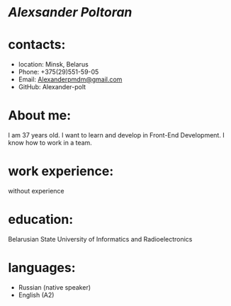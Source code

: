 # ***Alexsander Poltoran***

# **contacts:**
* location: Minsk, Belarus
* Phone: +375(29)551-59-05
* Email: Alexanderpmdm@gmail.com
* GitHub: Alexander-polt

# **About me:**
I am 37 years old. I want to learn and develop in Front-End Development. I know how to work in a team.

# **work experience:**
without experience

# **education:**
Belarusian State University of Informatics and Radioelectronics

# **languages:**
* Russian (native speaker)
* English (A2)
